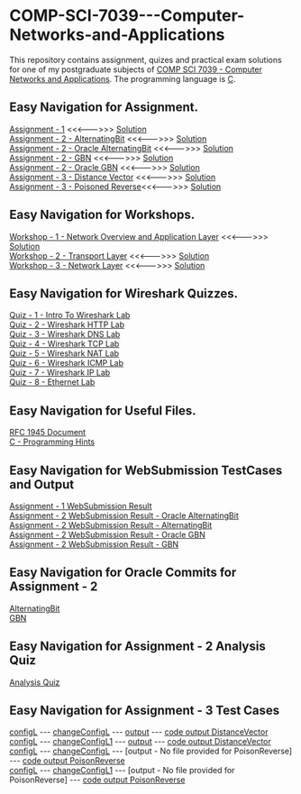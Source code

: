 # COMP-SCI-7039---Computer-Networks-and-Applications
This repository contains assignment, quizes and practical exam solutions for one of my postgraduate subjects of [COMP SCI 7039 - Computer Networks and Applications](https://www.adelaide.edu.au/course-outlines/006794/1/sem-1/). The programming language is [C](https://en.wikipedia.org/wiki/C_(programming_language)).

## Easy Navigation for Assignment.
[Assignment - 1](https://github.com/Vanditg/COMP-SCI-7039---Computer-Networks-and-Applications-/tree/master/Assignment/Assignment%20-%201/Assignment) <<<--->>> [Solution](https://github.com/Vanditg/COMP-SCI-7039---Computer-Networks-and-Applications-/tree/master/Assignment/Assignment%20-%201/Solution)  
[Assignment - 2 - AlternatingBit](https://github.com/Vanditg/COMP-SCI-7039---Computer-Networks-and-Applications-/tree/master/Assignment/Assignment%20-%202/Assignment) <<<--->>> [Solution](https://github.com/Vanditg/COMP-SCI-7039---Computer-Networks-and-Applications-/tree/master/Assignment/Assignment%20-%202/Solution/AlternatingBit)  
[Assignment - 2 - Oracle AlternatingBit](https://github.com/Vanditg/COMP-SCI-7039---Computer-Networks-and-Applications-/tree/master/Assignment/Assignment%20-%202/Assignment) <<<--->>> [Solution](https://github.com/Vanditg/COMP-SCI-7039---Computer-Networks-and-Applications-/tree/master/Assignment/Assignment%20-%202/Solution/Oracle%20-%20AlternatingBit)  
[Assignment - 2 - GBN](https://github.com/Vanditg/COMP-SCI-7039---Computer-Networks-and-Applications-/tree/master/Assignment/Assignment%20-%202/Assignment) <<<--->>> [Solution](https://github.com/Vanditg/COMP-SCI-7039---Computer-Networks-and-Applications-/tree/master/Assignment/Assignment%20-%202/Solution/GBN)  
[Assignment - 2 - Oracle GBN](https://github.com/Vanditg/COMP-SCI-7039---Computer-Networks-and-Applications-/tree/master/Assignment/Assignment%20-%202/Assignment) <<<--->>> [Solution](https://github.com/Vanditg/COMP-SCI-7039---Computer-Networks-and-Applications-/tree/master/Assignment/Assignment%20-%202/Solution/Oracle%20-%20GBN)  
[Assignment - 3 - Distance Vector](https://github.com/Vanditg/COMP-SCI-7039---Computer-Networks-and-Applications-/tree/master/Assignment/Assignment%20-%203/Assignment) <<<--->>> [Solution](https://github.com/Vanditg/COMP-SCI-7039---Computer-Networks-and-Applications-/blob/master/Assignment/Assignment%20-%203/Solution/DistanceVector.py)  
[Assignment - 3 - Poisoned Reverse](https://github.com/Vanditg/COMP-SCI-7039---Computer-Networks-and-Applications-/tree/master/Assignment/Assignment%20-%203/Assignment)<<<--->>> [Solution](https://github.com/Vanditg/COMP-SCI-7039---Computer-Networks-and-Applications-/blob/master/Assignment/Assignment%20-%203/Solution/PoisonReverse.py)

## Easy Navigation for Workshops.
[Workshop - 1 - Network Overview and Application Layer](https://github.com/Vanditg/COMP-SCI-7039---Computer-Networks-and-Applications-/tree/master/Workshop/Workshop%20-%201/Problem) <<<--->>> [Solution](https://github.com/Vanditg/COMP-SCI-7039---Computer-Networks-and-Applications-/tree/master/Workshop/Workshop%20-%201/Solution)  
[Workshop - 2 - Transport Layer](https://github.com/Vanditg/COMP-SCI-7039---Computer-Networks-and-Applications-/tree/master/Workshop/Workshop%20-%202/Problem) <<<--->>> [Solution](https://github.com/Vanditg/COMP-SCI-7039---Computer-Networks-and-Applications-/tree/master/Workshop/Workshop%20-%202/Solution)  
[Workshop - 3 - Network Layer](https://github.com/Vanditg/COMP-SCI-7039---Computer-Networks-and-Applications-/tree/master/Workshop/Workshop%20-%203/Problem) <<<--->>> [Solution](https://github.com/Vanditg/COMP-SCI-7039---Computer-Networks-and-Applications-/tree/master/Workshop/Workshop%20-%203/Solution)  

## Easy Navigation for Wireshark Quizzes.
[Quiz - 1 - Intro To Wireshark Lab](https://github.com/Vanditg/COMP-SCI-7039---Computer-Networks-and-Applications-/blob/master/WireShark%20Quiz/Introduction%20To%20Wireshark%20Lab%20Quiz.pdf)  
[Quiz - 2 - Wireshark HTTP Lab](https://github.com/Vanditg/COMP-SCI-7039---Computer-Networks-and-Applications-/blob/master/WireShark%20Quiz/Wireshark%20HTTP%20Lab%20Quiz.pdf)  
[Quiz - 3 - Wireshark DNS Lab](https://github.com/Vanditg/COMP-SCI-7039---Computer-Networks-and-Applications-/blob/master/WireShark%20Quiz/Wireshark%20DNS%20Lab_Quiz.pdf)  
[Quiz - 4 - Wireshark TCP Lab](https://github.com/Vanditg/COMP-SCI-7039---Computer-Networks-and-Applications-/blob/master/WireShark%20Quiz/Wireshark%20TCP%20lab%20quiz.pdf)  
[Quiz - 5 - Wireshark NAT Lab](https://github.com/Vanditg/COMP-SCI-7039---Computer-Networks-and-Applications-/blob/master/WireShark%20Quiz/Wireshark%20NAT%20lab%20quiz.pdf)  
[Quiz - 6 - Wireshark ICMP Lab](https://github.com/Vanditg/COMP-SCI-7039---Computer-Networks-and-Applications-/blob/master/WireShark%20Quiz/Wireshark%20ICMP%20lab%20quiz.pdf)  
[Quiz - 7 - Wireshark IP Lab](https://github.com/Vanditg/COMP-SCI-7039---Computer-Networks-and-Applications-/blob/master/WireShark%20Quiz/Wireshark%20IP%20lab%20quiz.pdf)  
[Quiz - 8 - Ethernet Lab](https://github.com/Vanditg/COMP-SCI-7039---Computer-Networks-and-Applications-/blob/master/WireShark%20Quiz/Wireshark%20Ethernet%20lab%20quiz.pdf)  

## Easy Navigation for Useful Files.
[RFC 1945 Document](https://github.com/Vanditg/COMP-SCI-7039---Computer-Networks-and-Applications-/tree/master/Assignment/Assignment%20-%201/RFC%201945)  
[C - Programming Hints](https://github.com/Vanditg/COMP-SCI-7039---Computer-Networks-and-Applications-/blob/master/Assignment/Assignment%20-%202/Solution/Oracle%20-%20AlternatingBit/C_Programming_Hints.pdf)  

## Easy Navigation for WebSubmission TestCases and Output
[Assignment - 1 WebSubmission Result](https://github.com/Vanditg/COMP-SCI-7039---Computer-Networks-and-Applications-/blob/master/WebSubmission/webServerWebSubmission.pdf)  
[Assignment - 2 WebSubmission Result - Oracle AlternatingBit](https://github.com/Vanditg/COMP-SCI-7039---Computer-Networks-and-Applications-/blob/master/WebSubmission/oracleAltBitWebSubmission.pdf)  
[Assignment - 2 WebSubmission Result - AlternatingBit](https://github.com/Vanditg/COMP-SCI-7039---Computer-Networks-and-Applications-/blob/master/WebSubmission/AltBitWebSubmission.pdf)  
[Assignment - 2 WebSubmission Result - Oracle GBN](https://github.com/Vanditg/COMP-SCI-7039---Computer-Networks-and-Applications-/blob/master/WebSubmission/OracleGBNWesSubmission.pdf)  
[Assignment - 2 WebSubmission Result - GBN](https://github.com/Vanditg/COMP-SCI-7039---Computer-Networks-and-Applications-/blob/master/WebSubmission/GBNWebSubmission.pdf)  

## Easy Navigation for Oracle Commits for Assignment - 2  
[AlternatingBit](https://github.com/Vanditg/COMP-SCI-7039---Computer-Networks-and-Applications-/blob/master/OracleCommits/OracleCommitsAltBit)  
[GBN](https://github.com/Vanditg/COMP-SCI-7039---Computer-Networks-and-Applications-/blob/master/OracleCommits/OracleCommitsGBN)  

## Easy Navigation for Assignment - 2 Analysis Quiz  
[Analysis Quiz](https://github.com/Vanditg/COMP-SCI-7039---Computer-Networks-and-Applications-/tree/master/Assignment/Assignment%20-%202/Analysis_Quiz)  

## Easy Navigation for Assignment - 3 Test Cases
[configL](https://github.com/Vanditg/COMP-SCI-7039---Computer-Networks-and-Applications-/blob/master/Assignment/Assignment%20-%203/ConfigL/configL) --- [changeConfigL](https://github.com/Vanditg/COMP-SCI-7039---Computer-Networks-and-Applications-/blob/master/Assignment/Assignment%20-%203/ChangeConfigL/changeConfigL) --- [output](https://github.com/Vanditg/COMP-SCI-7039---Computer-Networks-and-Applications-/blob/master/Assignment/Assignment%20-%203/Output/OutputL) --- [code output DistanceVector](https://github.com/Vanditg/COMP-SCI-7039---Computer-Networks-and-Applications-/blob/master/Assignment/Assignment%20-%203/CodeOutput/DistanceVector_CodeOutputForChangeConfigL)  
[configL](https://github.com/Vanditg/COMP-SCI-7039---Computer-Networks-and-Applications-/blob/master/Assignment/Assignment%20-%203/ConfigL/configL) --- [changeConfigL1](https://github.com/Vanditg/COMP-SCI-7039---Computer-Networks-and-Applications-/blob/master/Assignment/Assignment%20-%203/ChangeConfigL/changeConfigL1) --- [output](https://github.com/Vanditg/COMP-SCI-7039---Computer-Networks-and-Applications-/blob/master/Assignment/Assignment%20-%203/Output/OutputL1) --- [code output DistanceVector](https://github.com/Vanditg/COMP-SCI-7039---Computer-Networks-and-Applications-/blob/master/Assignment/Assignment%20-%203/CodeOutput/DistanceVector_CodeOutputForChangeConfigL1)  
[configL](https://github.com/Vanditg/COMP-SCI-7039---Computer-Networks-and-Applications-/blob/master/Assignment/Assignment%20-%203/ConfigL/configL) --- [changeConfigL](https://github.com/Vanditg/COMP-SCI-7039---Computer-Networks-and-Applications-/blob/master/Assignment/Assignment%20-%203/ChangeConfigL/changeConfigL) --- [output - No file provided for PoisonReverse] --- [code output PoisonReverse](https://github.com/Vanditg/COMP-SCI-7039---Computer-Networks-and-Applications-/blob/master/Assignment/Assignment%20-%203/CodeOutput/PoisonReverse_CodeOutputForChangeConfigL)  
[configL](https://github.com/Vanditg/COMP-SCI-7039---Computer-Networks-and-Applications-/blob/master/Assignment/Assignment%20-%203/ConfigL/configL) --- [changeConfigL1](https://github.com/Vanditg/COMP-SCI-7039---Computer-Networks-and-Applications-/blob/master/Assignment/Assignment%20-%203/ChangeConfigL/changeConfigL1) --- [output - No file provided for PoisonReverse] --- [code output PoisonReverse](https://github.com/Vanditg/COMP-SCI-7039---Computer-Networks-and-Applications-/blob/master/Assignment/Assignment%20-%203/CodeOutput/PoisonReverse_CodeOutputForChangeConfigL1)  
